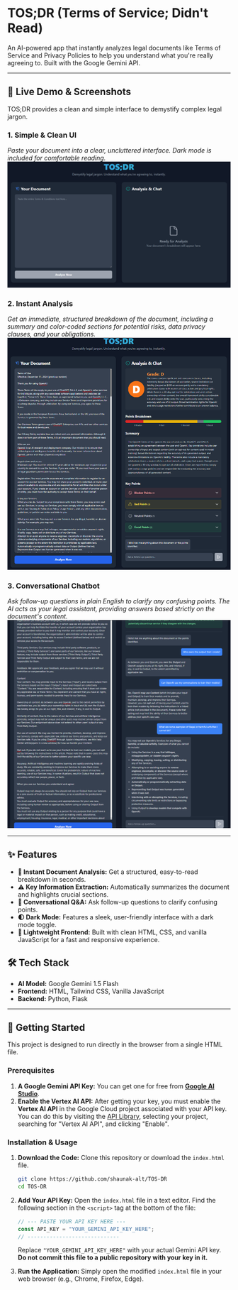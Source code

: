 # TOS;DR (Terms of Service; Didn't Read)

An AI-powered app that instantly analyzes legal documents like Terms of Service and Privacy Policies to help you understand what you're really agreeing to. Built with the Google Gemini API.

---

## 🚀 Live Demo & Screenshots

TOS;DR provides a clean and simple interface to demystify complex legal jargon.

### 1. Simple & Clean UI
*Paste your document into a clear, uncluttered interface. Dark mode is included for comfortable reading.*
![Main UI Screenshot](./screenshot-ui.png)

### 2. Instant Analysis
*Get an immediate, structured breakdown of the document, including a summary and color-coded sections for potential risks, data privacy clauses, and your obligations.*
![Analysis Screenshot](./screenshot-analysis.png)

### 3. Conversational Chatbot
*Ask follow-up questions in plain English to clarify any confusing points. The AI acts as your legal assistant, providing answers based strictly on the document's content.*
![Chatbot Screenshot](./screenshot-chat.png)

---

## ✨ Features

-   **📄 Instant Document Analysis:** Get a structured, easy-to-read breakdown in seconds.
-   **⚠️ Key Information Extraction:** Automatically summarizes the document and highlights crucial sections.
-   **💬 Conversational Q&A:** Ask follow-up questions to clarify confusing points.
-   **🌓 Dark Mode:** Features a sleek, user-friendly interface with a dark mode toggle.
-   **🚀 Lightweight Frontend:** Built with clean HTML, CSS, and vanilla JavaScript for a fast and responsive experience.

## 🛠️ Tech Stack

-   **AI Model:** Google Gemini 1.5 Flash
-   **Frontend:** HTML, Tailwind CSS, Vanilla JavaScript
-   **Backend:** Python, Flask

---

## 🚀 Getting Started

This project is designed to run directly in the browser from a single HTML file.

### Prerequisites

1.  **A Google Gemini API Key:** You can get one for free from **[Google AI Studio](https://aistudio.google.com/)**.
2.  **Enable the Vertex AI API:** After getting your key, you must enable the **Vertex AI API** in the Google Cloud project associated with your API key. You can do this by visiting the [API Library](https://console.cloud.google.com/apis/library), selecting your project, searching for "Vertex AI API", and clicking "Enable".

### Installation & Usage

1.  **Download the Code:**
    Clone this repository or download the `index.html` file.
    ```bash
    git clone https://github.com/shaunak-alt/TOS-DR
    cd TOS-DR
    ```

2.  **Add Your API Key:**
    Open the `index.html` file in a text editor. Find the following section in the `<script>` tag at the bottom of the file:
    ```javascript
    // --- PASTE YOUR API KEY HERE ---
    const API_KEY = "YOUR_GEMINI_API_KEY_HERE";
    // -----------------------------
    ```
    Replace `"YOUR_GEMINI_API_KEY_HERE"` with your actual Gemini API key. **Do not commit this file to a public repository with your key in it.**

3.  **Run the Application:**
    Simply open the modified `index.html` file in your web browser (e.g., Chrome, Firefox, Edge).
